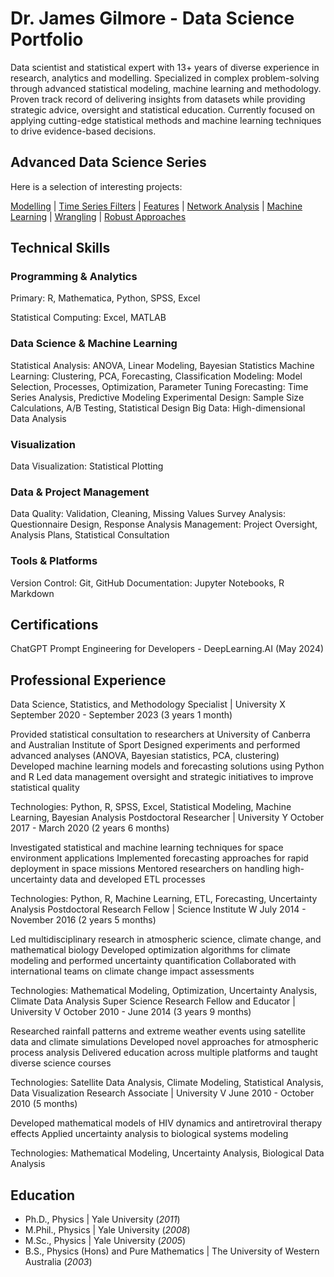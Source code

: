 # Dr. James Gilmore - Data Science Portfolio

Data scientist and statistical expert with 13+ years of diverse experience in research, analytics and modelling. Specialized in complex problem-solving through advanced statistical modeling, machine learning and methodology. Proven track record of delivering insights from datasets while providing strategic advice, oversight and statistical education. Currently focused on applying cutting-edge statistical methods and machine learning techniques to drive evidence-based decisions.

## Advanced Data Science Series

Here is a selection of interesting projects:

[Modelling](https://www.linkedin.com/in/james-gilmore-5724821a/) | [Time Series Filters](https://www.linkedin.com/in/james-gilmore-5724821a/) | 
[Features](https://www.linkedin.com/in/james-gilmore-5724821a/)  | [Network Analysis](https://www.linkedin.com/in/james-gilmore-5724821a/) | 
[Machine Learning](https://www.linkedin.com/in/james-gilmore-5724821a/) | [Wrangling](https://www.linkedin.com/in/james-gilmore-5724821a/) | [Robust Approaches](https://www.linkedin.com/in/james-gilmore-5724821a/)

## Technical Skills
### Programming & Analytics
Primary: R, Mathematica, Python, SPSS, Excel

Statistical Computing: Excel, MATLAB

### Data Science & Machine Learning

Statistical Analysis: ANOVA, Linear Modeling, Bayesian Statistics
Machine Learning: Clustering, PCA, Forecasting, Classification
Modeling: Model Selection, Processes, Optimization, Parameter Tuning
Forecasting: Time Series Analysis, Predictive Modeling
Experimental Design: Sample Size Calculations, A/B Testing, Statistical Design
Big Data: High-dimensional Data Analysis

### Visualization

Data Visualization: Statistical Plotting

### Data & Project Management

Data Quality: Validation, Cleaning, Missing Values
Survey Analysis: Questionnaire Design, Response Analysis
Management: Project Oversight, Analysis Plans, Statistical Consultation

### Tools & Platforms

Version Control: Git, GitHub
Documentation: Jupyter Notebooks, R Markdown

## Certifications

ChatGPT Prompt Engineering for Developers - DeepLearning.AI (May 2024)

## Professional Experience
Data Science, Statistics, and Methodology Specialist | University X
September 2020 - September 2023 (3 years 1 month)

Provided statistical consultation to researchers at University of Canberra and Australian Institute of Sport
Designed experiments and performed advanced analyses (ANOVA, Bayesian statistics, PCA, clustering)
Developed machine learning models and forecasting solutions using Python and R
Led data management oversight and strategic initiatives to improve statistical quality

Technologies: Python, R, SPSS, Excel, Statistical Modeling, Machine Learning, Bayesian Analysis
Postdoctoral Researcher | University Y
October 2017 - March 2020 (2 years 6 months)

Investigated statistical and machine learning techniques for space environment applications
Implemented forecasting approaches for rapid deployment in space missions
Mentored researchers on handling high-uncertainty data and developed ETL processes

Technologies: Python, R, Machine Learning, ETL, Forecasting, Uncertainty Analysis
Postdoctoral Research Fellow | Science Institute W
July 2014 - November 2016 (2 years 5 months)

Led multidisciplinary research in atmospheric science, climate change, and mathematical biology
Developed optimization algorithms for climate modeling and performed uncertainty quantification
Collaborated with international teams on climate change impact assessments

Technologies: Mathematical Modeling, Optimization, Uncertainty Analysis, Climate Data Analysis
Super Science Research Fellow and Educator | University V
October 2010 - June 2014 (3 years 9 months)

Researched rainfall patterns and extreme weather events using satellite data and climate simulations
Developed novel approaches for atmospheric process analysis
Delivered education across multiple platforms and taught diverse science courses

Technologies: Satellite Data Analysis, Climate Modeling, Statistical Analysis, Data Visualization
Research Associate | University V
June 2010 - October 2010 (5 months)

Developed mathematical models of HIV dynamics and antiretroviral therapy effects
Applied uncertainty analysis to biological systems modeling

Technologies: Mathematical Modeling, Uncertainty Analysis, Biological Data Analysis

## Education
- Ph.D., Physics | Yale University (_2011_)
- M.Phil., Physics	| Yale University (_2008_)									       		
- M.Sc., Physics	| Yale University (_2005_)	 			        		
- B.S., Physics (Hons) and Pure Mathematics | The University of Western Australia (_2003_)





